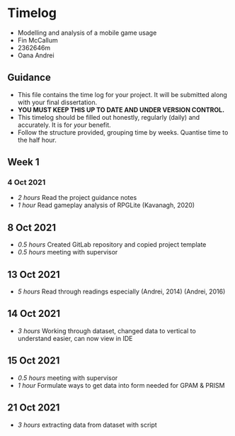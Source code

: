 # Timelog

* Modelling and analysis of a mobile game usage
* Fin McCallum
* 2362646m
* Oana Andrei

## Guidance

* This file contains the time log for your project. It will be submitted along with your final dissertation.
* **YOU MUST KEEP THIS UP TO DATE AND UNDER VERSION CONTROL.**
* This timelog should be filled out honestly, regularly (daily) and accurately. It is for *your* benefit.
* Follow the structure provided, grouping time by weeks.  Quantise time to the half hour.

## Week 1

### 4 Oct 2021

* *2 hours* Read the project guidance notes
* *1 hour* Read gameplay analysis of RPGLite (Kavanagh, 2020)

## 8 Oct 2021

* *0.5 hours* Created GitLab repository and copied project template
* *0.5 hours* meeting with supervisor

## 13 Oct 2021
* *5 hours* Read through readings especially (Andrei, 2014) (Andrei, 2016)

## 14 Oct 2021
* *3 hours* Working through dataset, changed data to vertical to understand easier, can now view in IDE

## 15 Oct 2021
* *0.5 hours* meeting with supervisor
* *1 hour* Formulate ways to get data into form needed for GPAM & PRISM

## 21 Oct 2021
* *3 hours* extracting data from dataset with script